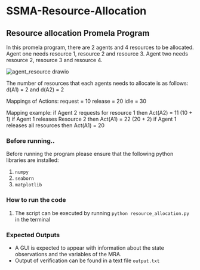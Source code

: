 # SSMA-Resource-Allocation

## Resource allocation Promela Program

In this promela program, there are 2 agents and 4 resources to be allocated. 
Agent one needs resource 1, resource 2 and resource 3. Agent two needs resource 2, resource 3 and resource 4.

![agent_resource drawio](https://github.com/user-attachments/assets/12b7f7c9-2f01-4f55-aad5-3355b565a708)


The number of resources that each agents needs to allocate is as follows:
	d(A1) = 2 and d(A2) = 2
	
	
Mappings of Actions:
request = 10
release = 20
idle = 30

Mapping example:
	if Agent 2 requests for resource 1 then Act(A2) = 11 (10 + 1)
	if Agent 1 releases Resource 2 then Act(A1) = 22 (20 + 2)
	if Agent 1 releases all resources then Act(A1) = 20


### Before running..
Before running the program please ensure that the following python libraries are installed:
1. `numpy`
2. `seaborn`
3. `matplotlib`

### How to run the code
1. The script can be executed by running `python resource_allocation.py` in the terminal

### Expected Outputs
- A GUI is expected to appear with information about the state observations and the variables of the MRA.
- Output of verification can be found in a text file `output.txt`

